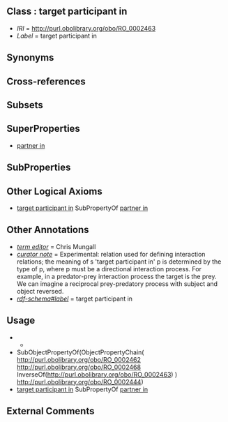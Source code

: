 
## Class : target participant in

 * *IRI* = http://purl.obolibrary.org/obo/RO_0002463
 * *Label* = target participant in

## Synonyms


## Cross-references


## Subsets


## SuperProperties

 * [partner in](../../RO/61/RO_0002461.md)

## SubProperties


## Other Logical Axioms

 * [target participant in](../../RO/63/RO_0002463.md) SubPropertyOf [partner in](../../RO/61/RO_0002461.md)

## Other Annotations

 * *[term editor](../../IAO/17/IAO_0000117.md)* = Chris Mungall
 * *[curator note](../../IAO/32/IAO_0000232.md)* = Experimental: relation used for defining interaction relations; the meaning of s 'target participant in' p is determined by the type of p, where p must be a directional interaction process. For example, in a predator-prey interaction process the target is the prey. We can imagine a reciprocal prey-predatory process with subject and object reversed.
 * *[rdf-schema#label](../../el/rdf-schema#label.md)* = target participant in

## Usage

 * -
 * SubObjectPropertyOf(ObjectPropertyChain( <http://purl.obolibrary.org/obo/RO_0002462> <http://purl.obolibrary.org/obo/RO_0002468> InverseOf(<http://purl.obolibrary.org/obo/RO_0002463>) ) <http://purl.obolibrary.org/obo/RO_0002444>)
 * [target participant in](../../RO/63/RO_0002463.md) SubPropertyOf [partner in](../../RO/61/RO_0002461.md)

## External Comments

